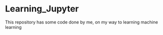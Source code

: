 # Learning_Jupyter

This repository has some code done by me, on my way to learning machine learning
